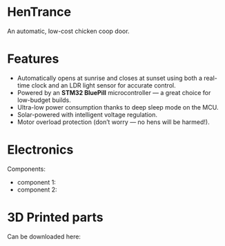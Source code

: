 # HenTrance
An automatic, low-cost chicken coop door.

# Features
- Automatically opens at sunrise and closes at sunset using both a real-time clock and an LDR light sensor for accurate control.
- Powered by an **STM32 BluePill** microcontroller — a great choice for low-budget builds.
- Ultra-low power consumption thanks to deep sleep mode on the MCU.
- Solar-powered with intelligent voltage regulation.
- Motor overload protection (don’t worry — no hens will be harmed!).

# Electronics
Components:
- component 1:
- component 2:

# 3D Printed parts
Can be downloaded here: 
